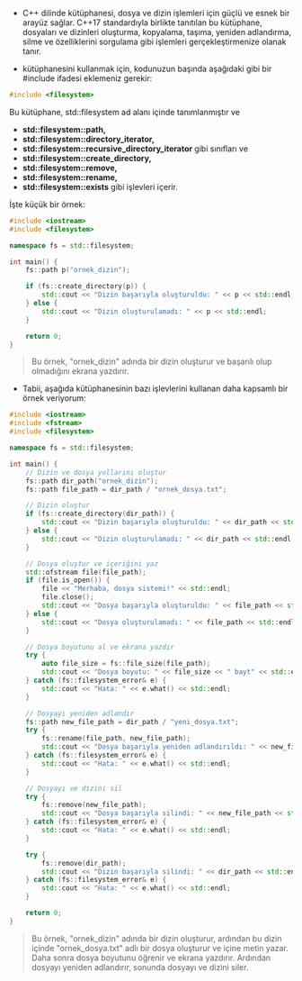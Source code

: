 - C++ dilinde <filesystem> kütüphanesi, dosya ve dizin işlemleri için güçlü ve esnek bir arayüz sağlar. C++17 standardıyla birlikte tanıtılan bu kütüphane, dosyaları ve dizinleri oluşturma, kopyalama, taşıma, yeniden adlandırma, silme ve özelliklerini sorgulama gibi işlemleri gerçekleştirmenize olanak tanır.

- <filesystem> kütüphanesini kullanmak için, kodunuzun başında aşağıdaki gibi bir #include ifadesi eklemeniz gerekir:

```CPP
#include <filesystem>

```

Bu kütüphane, std::filesystem ad alanı içinde tanımlanmıştır ve 
- **std::filesystem::path,** 
- **std::filesystem::directory_iterator,**
- **std::filesystem::recursive_directory_iterator** gibi sınıfları ve 
- **std::filesystem::create_directory,** 
- **std::filesystem::remove,**
- **std::filesystem::rename,** 
- **std::filesystem::exists** gibi işlevleri içerir.

İşte küçük bir örnek:

```CPP
#include <iostream>
#include <filesystem>

namespace fs = std::filesystem;

int main() {
    fs::path p("ornek_dizin");

    if (fs::create_directory(p)) {
        std::cout << "Dizin başarıyla oluşturuldu: " << p << std::endl;
    } else {
        std::cout << "Dizin oluşturulamadı: " << p << std::endl;
    }

    return 0;
}

```

> Bu örnek, "ornek_dizin" adında bir dizin oluşturur ve başarılı olup olmadığını ekrana yazdırır.

- Tabii, aşağıda <filesystem> kütüphanesinin bazı işlevlerini kullanan daha kapsamlı bir örnek veriyorum:

```CPP
#include <iostream>
#include <fstream>
#include <filesystem>

namespace fs = std::filesystem;

int main() {
    // Dizin ve dosya yollarını oluştur
    fs::path dir_path("ornek_dizin");
    fs::path file_path = dir_path / "ornek_dosya.txt";

    // Dizin oluştur
    if (fs::create_directory(dir_path)) {
        std::cout << "Dizin başarıyla oluşturuldu: " << dir_path << std::endl;
    } else {
        std::cout << "Dizin oluşturulamadı: " << dir_path << std::endl;
    }

    // Dosya oluştur ve içeriğini yaz
    std::ofstream file(file_path);
    if (file.is_open()) {
        file << "Merhaba, dosya sistemi!" << std::endl;
        file.close();
        std::cout << "Dosya başarıyla oluşturuldu: " << file_path << std::endl;
    } else {
        std::cout << "Dosya oluşturulamadı: " << file_path << std::endl;
    }

    // Dosya boyutunu al ve ekrana yazdır
    try {
        auto file_size = fs::file_size(file_path);
        std::cout << "Dosya boyutu: " << file_size << " bayt" << std::endl;
    } catch (fs::filesystem_error& e) {
        std::cout << "Hata: " << e.what() << std::endl;
    }

    // Dosyayı yeniden adlandır
    fs::path new_file_path = dir_path / "yeni_dosya.txt";
    try {
        fs::rename(file_path, new_file_path);
        std::cout << "Dosya başarıyla yeniden adlandırıldı: " << new_file_path << std::endl;
    } catch (fs::filesystem_error& e) {
        std::cout << "Hata: " << e.what() << std::endl;
    }

    // Dosyayı ve dizini sil
    try {
        fs::remove(new_file_path);
        std::cout << "Dosya başarıyla silindi: " << new_file_path << std::endl;
    } catch (fs::filesystem_error& e) {
        std::cout << "Hata: " << e.what() << std::endl;
    }

    try {
        fs::remove(dir_path);
        std::cout << "Dizin başarıyla silindi: " << dir_path << std::endl;
    } catch (fs::filesystem_error& e) {
        std::cout << "Hata: " << e.what() << std::endl;
    }

    return 0;
}

```
> Bu örnek, "ornek_dizin" adında bir dizin oluşturur, ardından bu dizin içinde "ornek_dosya.txt" adlı bir dosya oluşturur ve içine metin yazar. Daha sonra dosya boyutunu öğrenir ve ekrana yazdırır. Ardından dosyayı yeniden adlandırır, sonunda dosyayı ve dizini siler.
























